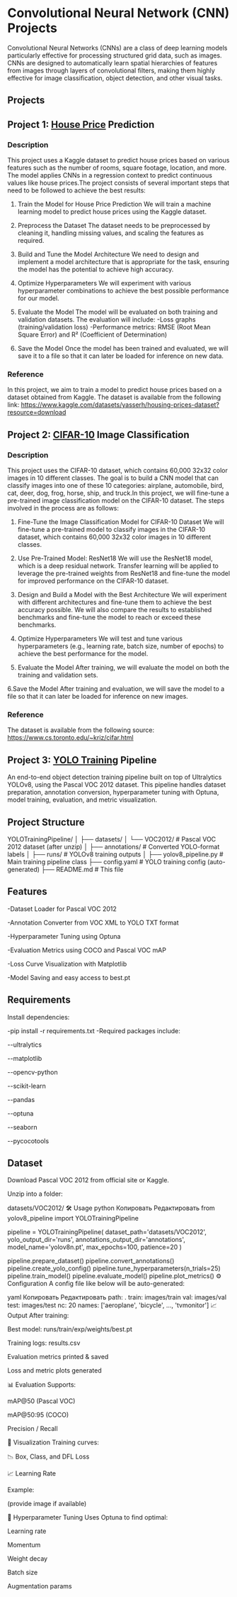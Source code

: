 # Convolutional Neural Network (CNN) Projects
Convolutional Neural Networks (CNNs) are a class of deep learning models particularly effective for processing structured grid data, such as images. CNNs are designed to automatically learn spatial hierarchies of features from images through layers of convolutional filters, making them highly effective for image classification, object detection, and other visual tasks.


## Projects
## Project 1: [House Price](https://github.com/elenshahbazyan/CNN/blob/main/House%20Price%20Prediction/House%20(1).ipynb) Prediction 
### Description
This project uses a Kaggle dataset to predict house prices based on various features such as the number of rooms, square footage, location, and more. The model applies CNNs in a regression context to predict continuous values like house prices.The project consists of several important steps that need to be followed to achieve the best results:

1. Train the Model for House Price Prediction
We will train a machine learning model to predict house prices using the Kaggle dataset.

2. Preprocess the Dataset
The dataset needs to be preprocessed by cleaning it, handling missing values, and scaling the features as required.

3. Build and Tune the Model Architecture
We need to design and implement a model architecture that is appropriate for the task, ensuring the model has the potential to achieve high accuracy.

4. Optimize Hyperparameters
We will experiment with various hyperparameter combinations to achieve the best possible performance for our model.

5. Evaluate the Model
The model will be evaluated on both training and validation datasets. The evaluation will include:
-Loss graphs (training/validation loss)
-Performance metrics: RMSE (Root Mean Square Error) and R² (Coefficient of Determination)

6. Save the Model
Once the model has been trained and evaluated, we will save it to a file so that it can later be loaded for inference on new data.

### Reference
In this project, we aim to train a model to predict house prices based on a dataset obtained from Kaggle. The dataset is available from the following link: https://www.kaggle.com/datasets/yasserh/housing-prices-dataset?resource=download


## Project 2: [CIFAR-10](https://github.com/elenshahbazyan/CNN/blob/main/CIFAR10/CIFAR10.ipynb) Image Classification
### Description
This project uses the CIFAR-10 dataset, which contains 60,000 32x32 color images in 10 different classes. The goal is to build a CNN model that can classify images into one of these 10 categories: airplane, automobile, bird, cat, deer, dog, frog, horse, ship, and truck.In this project, we will fine-tune a pre-trained image classification model on the CIFAR-10 dataset. The steps involved in the process are as follows:

1. Fine-Tune the Image Classification Model for CIFAR-10 Dataset
We will fine-tune a pre-trained model to classify images in the CIFAR-10 dataset, which contains 60,000 32x32 color images in 10 different classes.

2. Use Pre-Trained Model: ResNet18
We will use the ResNet18 model, which is a deep residual network. Transfer learning will be applied to leverage the pre-trained weights from ResNet18 and fine-tune the model for improved performance on the CIFAR-10 dataset.

3. Design and Build a Model with the Best Architecture
We will experiment with different architectures and fine-tune them to achieve the best accuracy possible. We will also compare the results to established benchmarks and fine-tune the model to reach or exceed these benchmarks.

4. Optimize Hyperparameters
We will test and tune various hyperparameters (e.g., learning rate, batch size, number of epochs) to achieve the best performance for the model.

5. Evaluate the Model
After training, we will evaluate the model on both the training and validation sets.

6.Save the Model
After training and evaluation, we will save the model to a file so that it can later be loaded for inference on new images.

### Reference
The dataset is available from the following source: https://www.cs.toronto.edu/~kriz/cifar.html
## Project 3: [YOLO Training](https://github.com/elenshahbazyan/CNN/blob/main/CIFAR10/CIFAR10.ipynb) Pipeline

An end-to-end object detection training pipeline built on top of Ultralytics YOLOv8, using the Pascal VOC 2012 dataset. This pipeline handles dataset preparation, annotation conversion, hyperparameter tuning with Optuna, model training, evaluation, and metric visualization.

## Project Structure

YOLOTrainingPipeline/
│
├── datasets/
│   └── VOC2012/           # Pascal VOC 2012 dataset (after unzip)
│
├── annotations/           # Converted YOLO-format labels
│
├── runs/                  # YOLOv8 training outputs
│
├── yolov8_pipeline.py     # Main training pipeline class
├── config.yaml            # YOLO training config (auto-generated)
├── README.md              # This file
## Features
-Dataset Loader for Pascal VOC 2012

-Annotation Converter from VOC XML to YOLO TXT format

-Hyperparameter Tuning using Optuna

-Evaluation Metrics using COCO and Pascal VOC mAP

-Loss Curve Visualization with Matplotlib

-Model Saving and easy access to best.pt

## Requirements
Install dependencies:

-pip install -r requirements.txt
-Required packages include:

--ultralytics

--matplotlib

--opencv-python

--scikit-learn

--pandas

--optuna

--seaborn

--pycocotools

## Dataset
Download Pascal VOC 2012 from official site or Kaggle.

Unzip into a folder:

datasets/VOC2012/
🛠️ Usage
python
Копировать
Редактировать
from yolov8_pipeline import YOLOTrainingPipeline

pipeline = YOLOTrainingPipeline(
    dataset_path='datasets/VOC2012',
    yolo_output_dir='runs',
    annotations_output_dir='annotations',
    model_name='yolov8n.pt',
    max_epochs=100,
    patience=20
)

pipeline.prepare_dataset()
pipeline.convert_annotations()
pipeline.create_yolo_config()
pipeline.tune_hyperparameters(n_trials=25)
pipeline.train_model()
pipeline.evaluate_model()
pipeline.plot_metrics()
⚙️ Configuration
A config file like below will be auto-generated:

yaml
Копировать
Редактировать
path: .
train: images/train
val: images/val
test: images/test
nc: 20
names: ['aeroplane', 'bicycle', ..., 'tvmonitor']
📈 Output
After training:

Best model: runs/train/exp/weights/best.pt

Training logs: results.csv

Evaluation metrics printed & saved

Loss and metric plots generated

📊 Evaluation
Supports:

mAP@50 (Pascal VOC)

mAP@50:95 (COCO)

Precision / Recall

📸 Visualization
Training curves:

📉 Box, Class, and DFL Loss

📈 Learning Rate

Example:

(provide image if available)

🧪 Hyperparameter Tuning
Uses Optuna to find optimal:

Learning rate

Momentum

Weight decay

Batch size

Augmentation params

